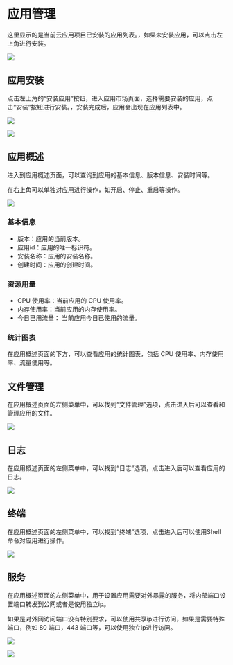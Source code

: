 # 应用管理

这里显示的是当前云应用项目已安装的应用列表。，如果未安装应用，可以点击左上角进行安装。

![](https://cn-sy1.rains3.com/rainyun-assets/pic/2025/07/20250727151653_63a5e13132826054dfc71190bf320564.png)

## 应用安装

点击左上角的“安装应用”按钮，进入应用市场页面，选择需要安装的应用，点击“安装”按钮进行安装。，安装完成后，应用会出现在应用列表中。

![](https://cn-sy1.rains3.com/rainyun-assets/pic/2025/07/20250727152000_1f11e02fdb0ae1cab37bf3838e49389d.png)

![](https://cn-sy1.rains3.com/rainyun-assets/pic/2025/07/20250727152142_6b09c4ee287af85b5465576eee670c61.png)

## 应用概述

进入到应用概述页面，可以查询到应用的基本信息、版本信息、安装时间等。

在右上角可以单独对应用进行操作，如开启、停止、重启等操作。

![](https://cn-sy1.rains3.com/rainyun-assets/pic/2025/07/20250727154509_1044a076224614c5d7fab9d6e75507ed.png)

### 基本信息

* 版本：应用的当前版本。
* 应用id：应用的唯一标识符。
* 安装名称：应用的安装名称。
* 创建时间：应用的创建时间。

### 资源用量

* CPU 使用率：当前应用的 CPU 使用率。
* 内存使用率：当前应用的内存使用率。
* 今日已用流量： 当前应用今日已使用的流量。

### 统计图表
在应用概述页面的下方，可以查看应用的统计图表，包括 CPU 使用率、内存使用率、流量使用等。

## 文件管理

在应用概述页面的左侧菜单中，可以找到“文件管理”选项，点击进入后可以查看和管理应用的文件。

![](https://cn-sy1.rains3.com/rainyun-assets/pic/2025/07/20250727155255_5a74576372f7c011eb2ec29f85450104.png)

## 日志

在应用概述页面的左侧菜单中，可以找到“日志”选项，点击进入后可以查看应用的日志。

![](https://cn-sy1.rains3.com/rainyun-assets/pic/2025/07/20250727161349_d4ab5e8080124cb0d0a304d058dc7b3e.png)

## 终端

在应用概述页面的左侧菜单中，可以找到“终端”选项，点击进入后可以使用Shell命令对应用进行操作。

![](https://cn-sy1.rains3.com/rainyun-assets/pic/2025/07/20250727161740_ac1ff5b122380f18b3c8aa1683cb3328.png)

## 服务

在应用概述页面的左侧菜单中，用于设置应用需要对外暴露的服务，将内部端口设置端口转发到公网或者是使用独立ip。

如果是对外网访问端口没有特别要求，可以使用共享ip进行访问，如果是需要特殊端口，例如 80 端口，443 端口等，可以使用独立ip进行访问。

![](https://cn-sy1.rains3.com/rainyun-assets/pic/2025/07/20250728110012_0b1b74bd74e0bfb204ec1b5cc36a6d45.png)


![](https://cn-sy1.rains3.com/rainyun-assets/pic/2025/07/20250728110141_c7e16ff0cd372d096efc8f2959caab8d.png)

